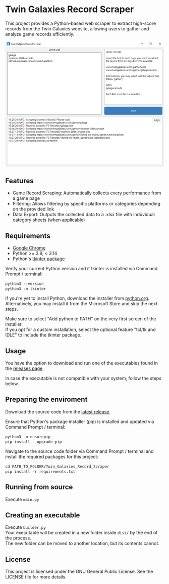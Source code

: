 # Twin Galaxies Record Scraper

This project provides a Python-based web scraper to extract high-score records from the Twin Galaxies website, allowing users to gather and analyze game records efficiently.

![Interface](/github-images/interface.jpg)

## Features
* Game Record Scraping: Automatically collects every performance from a game page
* Filtering: Allows filtering by specific platforms or categories depending on the provided link
* Data Export: Outputs the collected data to a .xlsx file with induvidual category sheets (when applicable)

## Requirements
* [Google Chrome](https://www.google.com.br/chrome/index.html)
* Python >= 3.9, < 3.14
* Python's [tkinter package](https://docs.python.org/3/library/tkinter.html#module-tkinter)

Verify your current Python version and if tkinter is installed via Command Prompt / terminal:
```
python3 --version
python3 -m tkinter
```

If you're yet to install Python, download the installer from [python.org](https://www.python.org/downloads/). \
Alternatively, you may install it from the Microsoft Store and skip the next steps.

Make sure to select "Add python to PATH" on the very first screen of the installer. \
If you opt for a custom installation, select the optional feature "tcl/tk and IDLE" to include the tkinter package.

## Usage
You have the option to download and run one of the executables found in the [releases page](https://github.com/BrenoLudgero/Twin_Galaxies_Record_Scraper/releases).

In case the executable is not compatible with your system, follow the steps below.

## Preparing the enviroment
Download the source code from the [latest release](https://github.com/BrenoLudgero/Twin_Galaxies_Record_Scraper/releases).

Ensure that Python's package installer (pip) is installed and updated via Command Prompt / terminal:
```
python3 -m ensurepip
pip install --upgrade pip
```

Navigate to the source code folder via Command Prompt / terminal and install the required packages for this project:
```
cd PATH_TO_FOLDER/Twin_Galaxies_Record_Scraper
pip install -r requirements.txt
```

## Running from source
Execute `main.py`

## Creating an executable
Execute `builder.py`\
Your executable will be created in a new folder inside `dist/` by the end of the process.\
The new folder can be moved to another location, but its contents cannot.

## License
This project is licensed under the GNU General Public License. See the LICENSE file for more details.
